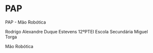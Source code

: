 # PAP
PAP - Mão Robótica

Rodrigo Alexandre Duque Estevens
12ºPTEI
Escola Secundária Miguel Torga

Mão Robótica


